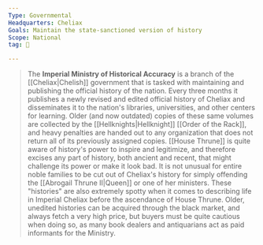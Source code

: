 ```yaml
---
Type: Governmental
Headquarters: Cheliax
Goals: Maintain the state-sanctioned version of history
Scope: National
tag: 👥

---
```


> The **Imperial Ministry of Historical Accuracy** is a branch of the [[Cheliax|Chelish]] government that is tasked with maintaining and publishing the official history of the nation. Every three months it publishes a newly revised and edited official history of Cheliax and disseminates it to the nation's libraries, universities, and other centers for learning. Older (and now outdated) copies of these same volumes are collected by the [[Hellknights|Hellknight]] [[Order of the Rack]], and heavy penalties are handed out to any organization that does not return all of its previously assigned copies.
> [[House Thrune]] is quite aware of history's power to inspire and legitimize, and therefore excises any part of history, both ancient and recent, that might challenge its power or make it look bad. It is not unusual for entire noble families to be cut out of Cheliax's history for simply offending the [[Abrogail Thrune II|Queen]] or one of her ministers. These "histories" are also extremely spotty when it comes to describing life in Imperial Cheliax before the ascendance of House Thrune.
> Older, unedited histories can be acquired through the black market, and always fetch a very high price, but buyers must be quite cautious when doing so, as many book dealers and antiquarians act as paid informants for the Ministry.







